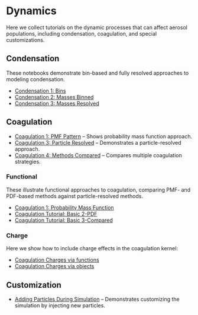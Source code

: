 # Dynamics

Here we collect tutorials on the dynamic processes that can affect aerosol populations, 
including condensation, coagulation, and special customizations.


## Condensation

These notebooks demonstrate bin-based and fully resolved approaches to modeling condensation.

- [Condensation 1: Bins](Condensation/Condensation_1_Bin.ipynb)
- [Condensation 2: Masses Binned](Condensation/Condensation_2_MassBin.ipynb)
- [Condensation 3: Masses Resolved](Condensation/Condensation_3_MassResolved.ipynb)

## Coagulation

- [Coagulation 1: PMF Pattern](Coagulation/Coagulation_1_PMF_Pattern.ipynb) – Shows probability mass function approach.
- [Coagulation 3: Particle Resolved](Coagulation/Coagulation_3_Particle_Resolved_Pattern.ipynb) – Demonstrates a particle-resolved approach.
- [Coagulation 4: Methods Compared](Coagulation/Coagulation_4_Compared.ipynb) – Compares multiple coagulation strategies.

### Functional

These illustrate functional approaches to coagulation, comparing PMF- and PDF-based methods against particle-resolved methods.

- [Coagulation 1: Probability Mass Function](Coagulation/Functional/Coagulation_Basic_1_PMF.ipynb)
- [Coagulation Tutorial: Basic 2-PDF](Coagulation/Functional/Coagulation_Basic_2_PDF.ipynb)
- [Coagulation Tutorial: Basic 3-Compared](Coagulation/Functional/Coagulation_Basic_3_compared.ipynb)

### Charge

Here we show how to include charge effects in the coagulation kernel:

- [Coagulation Charges via functions](Coagulation/Charge/Coagulation_with_Charge_functional.ipynb)
- [Coagulation Charges via objects](Coagulation/Charge/Coagulation_with_Charge_objects.ipynb)

## Customization

- [Adding Particles During Simulation](Customization/Adding_Particles_During_Simulation.ipynb) – 
  Demonstrates customizing the simulation by injecting new particles.

